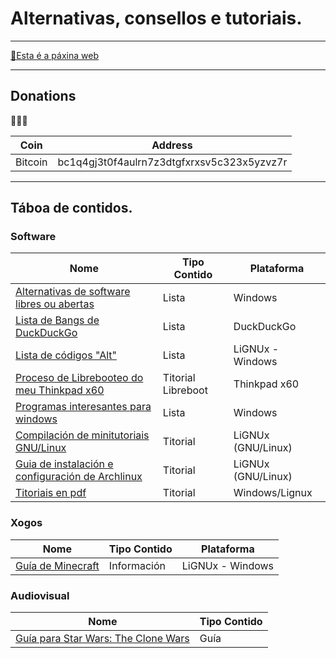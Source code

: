 # Alternativas, consellos e tutoriais.
----

[📑Esta é a páxina web](https://ran-n.github.io/tutos/)

----

## Donations

🙇🙇‍♀

| Coin 			| Address 										|
| ------------ 	| ------------ 									|
| Bitcoin 		| bc1q4gj3t0f4aulrn7z3dtgfxrxsv5c323x5yzvz7r 	|

----

## Táboa de contidos.
### Software

| Nome                                                                  						| Tipo Contido       | Plataforma 	  		|
| ------------ 		                                                      						| ------------ 		 | -------------  		|
| [Alternativas de software libres ou abertas](sw/librealternativaswin.md)						| Lista 			 | Windows 		    	|
| [Lista de Bangs de DuckDuckGo](listas/bangs.md) 					                         	| Lista				 | DuckDuckGo 	  		|
| [Lista de códigos "Alt"](listas/altcodes.md)	            					              	| Lista				 | LiGNUx - Windows		|
| [Proceso de Librebooteo do meu Thinkpad x60](sw/libreboot-x60.md)        						| Titorial Libreboot | Thinkpad x60  		|
| [Programas interesantes para windows](sw/programas-w2.md)                						| Lista              | Windows    	  		|
| [Compilación de minitutoriais GNU/Linux](sw/minitutos.md)					                	| Titorial           | LiGNUx (GNU/Linux)   |
| [Guia de instalación e configuración de Archlinux](sw/install_arch_linux.md)                	| Titorial           | LiGNUx (GNU/Linux)   |
| [Titoriais en pdf](sw/pdf/indicepdfs.md)                	| Titorial           | Windows/Lignux   |

### Xogos

| Nome 												| Tipo Contido 	| Plataforma 		|
| ------------ 										| ------------ 	| ------------- 	|
| [Guía de Minecraft](xogos/minecraft/indice.md) 	| Información 	| LiGNUx - Windows 	|

### Audiovisual

| Nome                                                      | Tipo Contido       |
| ------------ 		                                        | ------------ 		 |
| [Guía para Star Wars: The Clone Wars](series/sw-cw.md) 	| Guía               |
